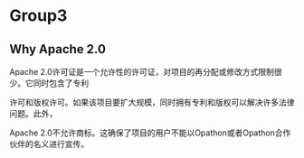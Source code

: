 # Group3
## Why Apache 2.0

Apache 2.0许可证是一个允许性的许可证，对项目的再分配或修改方式限制很少。它同时包含了专利

许可和版权许可。如果该项目要扩大规模，同时拥有专利和版权可以解决许多法律问题。此外，

Apache 2.0不允许商标。这确保了项目的用户不能以Opathon或者Opathon合作伙伴的名义进行宣传。
